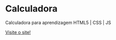 # Calculadora
Calculadora para aprendizagem HTML5 | CSS | JS

<a href="https://marianaantunesj.github.io/Calculadora/">Visite o site!</a>
